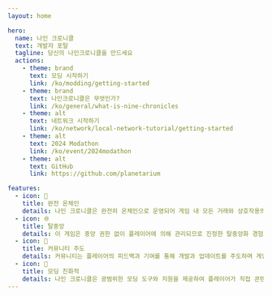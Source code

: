 ```yaml
---
layout: home

hero:
  name: 나인 크로니클
  text: 개발자 포탈
  tagline: 당신의 나인크로니클을 만드세요
  actions:
    - theme: brand
      text: 모딩 시작하기
      link: /ko/modding/getting-started
    - theme: brand
      text: 나인크로니클은 무엇인가?
      link: /ko/general/what-is-nine-chronicles
    - theme: alt
      text: 네트워크 시작하기
      link: /ko/network/local-network-tutorial/getting-started
    - theme: alt
      text: 2024 Modathon
      link: /ko/event/2024modathon
    - theme: alt
      text: GitHub
      link: https://github.com/planetarium

features:
  - icon: 🔗
    title: 완전 온체인
    details: 나인 크로니클은 완전히 온체인으로 운영되어 게임 내 모든 거래와 상호작용의 투명성과 보안을 보장합니다.
  - icon: 🌐
    title: 탈중앙
    details: 이 게임은 중앙 권한 없이 플레이어에 의해 관리되므로 진정한 탈중앙화 경험을 제공합니다.
  - icon: 🌟
    title: 커뮤니티 주도
    details: 커뮤니티는 플레이어의 피드백과 기여를 통해 개발과 업데이트를 주도하며 게임의 미래를 만드는 데 중요한 역할을 합니다.
  - icon: 🧩
    title: 모딩 친화적
    details: 나인 크로니클은 광범위한 모딩 도구와 지원을 제공하여 플레이어가 직접 콘텐츠와 수정 사항을 만들고 공유할 수 있습니다.
---
```

